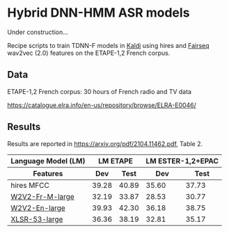 # Hybrid DNN-HMM ASR models 
Under construction...

Recipe scripts to train TDNN-F models in [Kaldi](https://github.com/kaldi-asr/kaldi) using hires and [Fairseq](https://github.com/pytorch/fairseq) wav2vec (2.0) features on the ETAPE-1,2 French corpus.

## Data

ETAPE-1,2 French corpus: 30 hours of French radio and TV data

https://catalogue.elra.info/en-us/repository/browse/ELRA-E0046/

## Results
Results are reported in https://arxiv.org/pdf/2104.11462.pdf, Table 2.
<table>
  <thead>
    <tr>
      <th colspan="1">Language Model (LM)</th>
      <th colspan="2">LM ETAPE</th>
      <th colspan="2">LM ESTER-1,2+EPAC</th>
    </tr>
  </thead>
  <thead>
    <tr>
      <th>Features</th>
      <th>Dev</th>
      <th>Test</th>
      <th>Dev</th>
      <th>Test</th>
    </tr>
  </thead>
   
  <tbody>
   <tr>
    <td>hires MFCC</td>
    <td>39.28</td>
    <td>40.89</td>
    <td>35.60</td>
    <td>37.73</td>
   </tr>
   <tr> 
    <td><a href=https://huggingface.co/LeBenchmark/wav2vec2-FR-M-large>W2V2-Fr-M-large</a></td>
    <td>32.19</td>
    <td>33.87</td>
    <td>28.53</td>
    <td>30.77</td>
   </tr>
   <tr>
    <td><a href=https://dl.fbaipublicfiles.com/fairseq/wav2vec/libri960_big.pt>W2V2-En-large</a></td>
    <td>39.93</td>
    <td>42.30</td>
    <td>36.18</td>
    <td>38.75</td>
   </tr>
   <tr>
    <td><a href=https://dl.fbaipublicfiles.com/fairseq/wav2vec/xlsr_53_56k.pt>XLSR-53-large</a></td>
    <td>36.36</td>
    <td>38.19</td>
    <td>32.81</td>
    <td>35.17</td>
   </tr>
  </tbody>
</table>
